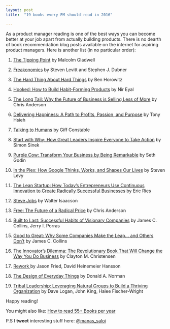 ```yaml
---
layout: post
title:  "19 books every PM should read in 2016"

---
```


As a product manager reading is one of the best ways you can become better at your job apart from actually building products. There is no dearth of book recommendation blog posts available on the internet for aspiring product managers. Here is another list (in no particular order):

1. [The Tipping Point​](https://www.goodreads.com/book/show/2612.The_Tipping_Point) by Malcolm Gladwell

1. [Freakonomics](https://www.goodreads.com/book/show/1202.Freakonomics) by ​Steven Levitt and Stephen J. Dubner

1. [The Hard Thing About Hard Things](https://www.goodreads.com/book/show/18176747-the-hard-thing-about-hard-things) by Ben Horowitz

1. [Hooked: How to Build Habit-Forming Products](https://www.goodreads.com/book/show/22668729-hooked) by Nir Eyal

1. [The Long Tail: Why the Future of Business is Selling Less of More](https://www.goodreads.com/book/show/2467566.The_Long_Tail)
by Chris Anderson

1. [Delivering Happiness: A Path to Profits, Passion, and Purpose](https://www.goodreads.com/book/show/6828896-delivering-happiness) by Tony Hsieh

1. [Talking to Humans](https://www.goodreads.com/book/show/23314559-talking-to-humans) by Giff Constable

1. [Start with Why: How Great Leaders Inspire Everyone to Take Action](https://www.goodreads.com/book/show/7108725-start-with-why) by Simon Sinek

1. [Purple Cow: Transform Your Business by Being Remarkable](https://www.goodreads.com/book/show/641604.Purple_Cow) by Seth Godin

1. [In the Plex: How Google Thinks, Works, and Shapes Our Lives](https://www.goodreads.com/book/show/7841446-in-the-plex) by Steven Levy

1. [The Lean Startup: How Today’s Entrepreneurs Use Continuous Innovation to Create Radically Successful Businesses](https://www.goodreads.com/book/show/10127019-the-lean-startup) by Eric Ries

1. [Steve Jobs](https://www.goodreads.com/book/show/11084145-steve-jobs) by Walter Isaacson

1. [Free: The Future of a Radical Price](https://www.goodreads.com/book/show/6150530-free) by Chris Anderson

1. [Built to Last: Successful Habits of Visionary Companies](https://www.goodreads.com/book/show/4122.Built_to_Last) by James C. Collins, Jerry I. Porras

1. [Good to Great: Why Some Companies Make the Leap… and Others Don’t](https://www.goodreads.com/book/show/76865.Good_to_Great)
by James C. Collins

1. [The Innovator’s Dilemma: The Revolutionary Book That Will Change the Way You Do Business](https://www.goodreads.com/book/show/2615.The_Innovator_s_Dilemma) by Clayton M. Christensen

1. [Rework ](https://www.goodreads.com/book/show/6732019-rework)by Jason Fried, David Heinemeier Hansson

1. [The Design of Everyday Things](https://www.goodreads.com/book/show/840.The_Design_of_Everyday_Things) by Donald A. Norman

1. [Tribal Leadership: Leveraging Natural Groups to Build a Thriving Organization](https://www.goodreads.com/book/show/2741559-tribal-leadership) by Dave Logan, John King, Halee Fischer-Wright

Happy reading!

You might also like: [How to read 55+ Books per year](https://www.linkedin.com/pulse/how-read-55-books-per-year-manas-j-saloi)

P.S I **tweet** interesting stuff here: [@manas_saloi](https://twitter.com/manas_saloi)
